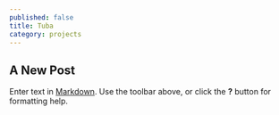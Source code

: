```yaml
---
published: false
title: Tuba
category: projects
---
```


## A New Post

Enter text in [Markdown](http://daringfireball.net/projects/markdown/). Use the toolbar above, or click the **?** button for formatting help.

